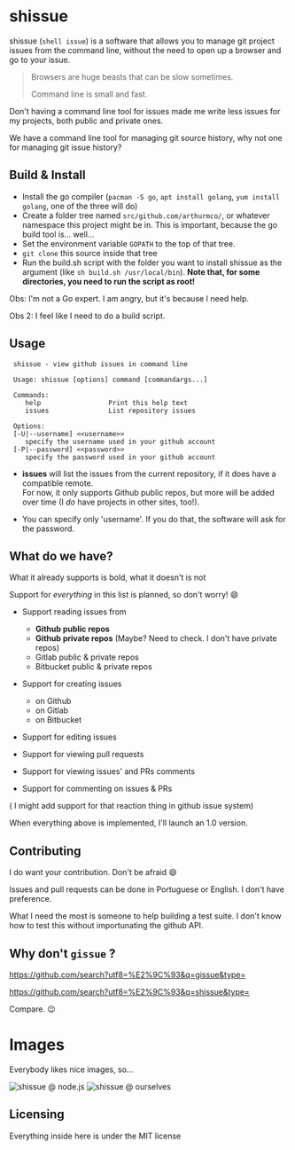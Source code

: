 # shissue

shissue (`shell issue`) is a software that allows you to manage git project issues 
from the command line, without the need to open up a browser and go to your issue.

> Browsers are huge beasts that can be slow sometimes.
> 
> Command line is small and fast.

Don't having a command line tool for issues made me write less issues for
my projects, both public and private ones. 

We have a command line tool for managing git source history, why not one for
managing git issue history?

## Build & Install

 - Install the go compiler (`pacman -S go`, `apt install golang`, `yum install golang`, one of the three will do)
 - Create a folder tree named `src/github.com/arthurmco/`, or whatever 
   namespace this project might be in. This is important, because the go build 
   tool is... well...
 - Set the environment variable `GOPATH` to the top of that tree.
 - `git clone` this source inside that tree
 - Run the build.sh script with the folder you want to install shissue as the argument (like `sh build.sh /usr/local/bin`). **Note that, for some directories, you need to run the script as root!**
 
 Obs: I'm not a Go expert. I am angry, but it's because I need help.
 
 Obs 2: I feel like I need to do a build script.
 
## Usage

```
 shissue - view github issues in command line

 Usage: shissue [options] command [commandargs...]

 Commands: 
	help                 Print this help text
	issues               List repository issues

 Options: 
 [-U|--username] <<username>>
	specify the username used in your github account
 [-P|--password] <<password>>
	specify the password used in your github account

```

* **issues** will list the issues from the current repository, if it does
 have a compatible remote.  
 For now, it only  supports Github public repos, but more will be added 
 over time (I *do* have  projects in other sites, too!). 
 
 * You can specify only 'username'. If you do that, the software will ask for the 
   password.

## What do we have?

What it already supports is bold, what it doesn't is not

Support for *everything* in this list is planned, so don't worry! :smile:

 - Support reading issues from
   - **Github public repos**
   - **Github private repos** (Maybe? Need to check. I don't have private repos)
   - Gitlab public & private repos
   - Bitbucket public & private repos
   
 - Support for creating issues
   - on Github
   - on Gitlab
   - on Bitbucket
   
 - Support for editing issues
 - Support for viewing pull requests
 - Support for viewing issues' and PRs comments
 - Support for commenting on issues & PRs
 
( I might add support for that reaction thing in github issue system)

When everything above is implemented, I'll launch an 1.0 version.

## Contributing

I do want your contribution. Don't be afraid :smile:

Issues and pull requests can be done in Portuguese or English. 
I don't have preference. 

What I need the most is someone to help building a test suite. I don't know
how to test this without importunating the github API.

## Why don't `gissue` ?

https://github.com/search?utf8=%E2%9C%93&q=gissue&type=

https://github.com/search?utf8=%E2%9C%93&q=shissue&type=

Compare. :wink:

# Images

Everybody likes nice images, so...

![shissue @ node.js](https://i.imgur.com/Ui5uYmZ.png "shissue listing node.js open issues")
![shissue @ ourselves](https://i.imgur.com/0K5udPt.png "shissue listing our own issues")

## Licensing

Everything inside here is under the MIT license

